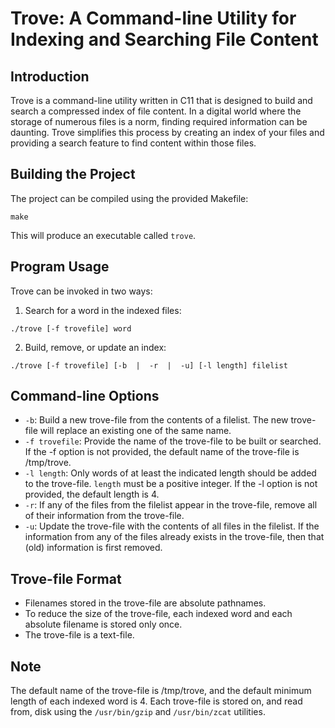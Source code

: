 # Trove: A Command-line Utility for Indexing and Searching File Content

## Introduction
Trove is a command-line utility written in C11 that is designed to build and search a compressed index of file content. In a digital world where the storage of numerous files is a norm, finding required information can be daunting. Trove simplifies this process by creating an index of your files and providing a search feature to find content within those files.

## Building the Project

The project can be compiled using the provided Makefile:
```
make
```

This will produce an executable called `trove`.

## Program Usage

Trove can be invoked in two ways:

1. Search for a word in the indexed files:
```
./trove [-f trovefile] word
```

2. Build, remove, or update an index:
```
./trove [-f trovefile] [-b  |  -r  |  -u] [-l length] filelist
```

## Command-line Options

* `-b`: Build a new trove-file from the contents of a filelist. The new trove-file will replace an existing one of the same name.
* `-f trovefile`: Provide the name of the trove-file to be built or searched. If the -f option is not provided, the default name of the trove-file is /tmp/trove.
* `-l length`: Only words of at least the indicated length should be added to the trove-file. `length` must be a positive integer. If the -l option is not provided, the default length is 4.
* `-r`: If any of the files from the filelist appear in the trove-file, remove all of their information from the trove-file.
* `-u`: Update the trove-file with the contents of all files in the filelist. If the information from any of the files already exists in the trove-file, then that (old) information is first removed.

## Trove-file Format

* Filenames stored in the trove-file are absolute pathnames.
* To reduce the size of the trove-file, each indexed word and each absolute filename is stored only once.
* The trove-file is a text-file.

## Note
The default name of the trove-file is /tmp/trove, and the default minimum length of each indexed word is 4. Each trove-file is stored on, and read from, disk using the `/usr/bin/gzip` and `/usr/bin/zcat` utilities.
